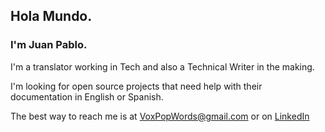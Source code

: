 ## Hola Mundo. 

### I'm Juan Pablo.
I'm a translator working in Tech and also a Technical Writer in the making.

I'm looking for open source projects that need help with their documentation in English or Spanish.

The best way to reach me is at VoxPopWords@gmail.com or on [LinkedIn](https://www.linkedin.com/in/voxpopwords)


